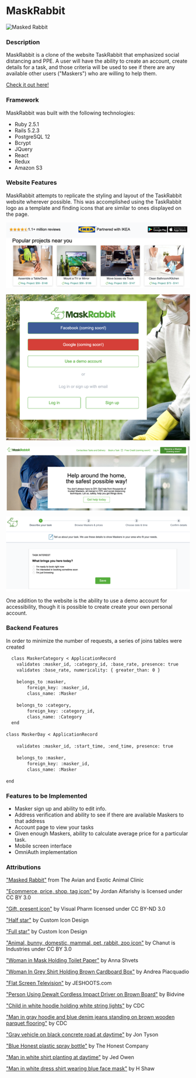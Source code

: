 # MaskRabbit


![Masked Rabbit](https://images.squarespace-cdn.com/content/v1/5c8fbfe87d0c914f25ad6fa4/1584113952445-ZB8MYADTXJGGIYRXMPUB/ke17ZwdGBToddI8pDm48kLkXF2pIyv_F2eUT9F60jBl7gQa3H78H3Y0txjaiv_0fDoOvxcdMmMKkDsyUqMSsMWxHk725yiiHCCLfrh8O1z4YTzHvnKhyp6Da-NYroOW3ZGjoBKy3azqku80C789l0iyqMbMesKd95J-X4EagrgU9L3Sa3U8cogeb0tjXbfawd0urKshkc5MgdBeJmALQKw/Rabbit+with+mask.jpg?format=1500w)

### Description

MaskRabbit is a clone of the website TaskRabbit that emphasized social distancing and PPE. 
A user will have the ability to create an account, create details for a task, 
and those criteria will be used to see if there are any available other users 
("Maskers") who are willing to help them.

[Check it out here!](https://maskrabbit.herokuapp.com/)

### Framework

MaskRabbit was built with the following technologies:
- Ruby 2.5.1
- Rails 5.2.3
- PostgreSQL 12
- Bcrypt
- JQuery
- React
- Redux
- Amazon S3

### Website Features

MaskRabbit attempts to replicate the styling and layout of the TaskRabbit website 
wherever possible. This was accomplished using the TaskRabbit logo as a template 
and finding icons that are similar to ones displayed on the page.

![MaskRabbit categories example](app/assets/images/screenshot_categories.png "MaskRabbit categories example")

![MaskRabbit login example](app/assets/images/screenshot_login.png "MaskRabbit login example")

![MaskRabbit splash example](app/assets/images/screenshot_splash.png "MaskRabbit splash example")

![MaskRabbit task creation example](app/assets/images/screenshot_task_creation.png "MaskRabbit task creation example")

One addition to the website is the ability to use a demo account for accessibility, though it is possible to create create your own personal account. <br>

### Backend Features

In order to minimize the number of requests, a series of joins tables were created
```
  class MaskerCategory < ApplicationRecord
    validates :masker_id, :category_id, :base_rate, presence: true
    validates :base_rate, numericality: { greater_than: 0 }

    belongs_to :masker,
        foreign_key: :masker_id,
        class_name: :Masker

    belongs_to :category,
        foreign_key: :category_id,
        class_name: :Category
  end

class MaskerDay < ApplicationRecord

    validates :masker_id, :start_time, :end_time, presence: true

    belongs_to :masker,
        foreign_key: :masker_id,
        class_name: :Masker

end
```

### Features to be Implemented
- Masker sign up and ability to edit info.
- Address verification and ability to see if there are available Maskers to that address
- Account page to view your tasks
- Given enough Maskers, ability to calculate average price for a particular task.
- Mobile screen interface
- OmniAuth implementation

### Attributions

["Masked Rabbit"](https://images.squarespace-cdn.com/content/v1/5c8fbfe87d0c914f25ad6fa4/1584113952445-ZB8MYADTXJGGIYRXMPUB/ke17ZwdGBToddI8pDm48kLkXF2pIyv_F2eUT9F60jBl7gQa3H78H3Y0txjaiv_0fDoOvxcdMmMKkDsyUqMSsMWxHk725yiiHCCLfrh8O1z4YTzHvnKhyp6Da-NYroOW3ZGjoBKy3azqku80C789l0iyqMbMesKd95J-X4EagrgU9L3Sa3U8cogeb0tjXbfawd0urKshkc5MgdBeJmALQKw/Rabbit+with+mask.jpg?format=1500w) from The Avian and Exotic Animal Clinic

["Ecommerce, price, shop, tag icon"](https://www.iconfinder.com/icons/4177555/ecommerce_price_shop_tag_icon) by Jordan Alfarishy is licensed under CC BY 3.0

["Gift, present icon"](https://www.iconfinder.com/icons/172472/gift_present_icon) by Visual Pharm licensed under CC BY-ND 3.0

["Half star"](https://www.iconfinder.com/icons/49625/half_rating_star_icon) by Custom Icon Design

["Full star"](https://www.iconfinder.com/icons/49624/bookmark_favorite_full_rating_star_icon) by Custom Icon Design

["Animal, bunny, domestic, mammal, pet, rabbit, zoo icon"](https://www.iconfinder.com/icons/3406425/animal_bunny_domestic_mammal_pet_rabbit_zoo_icon) by Chanut is Industries under CC BY 3.0

["Woman in Mask Holding Toilet Paper"](https://www.pexels.com/photo/woman-in-mask-holding-toilet-paper-3962337/) by Anna Shvets

["Woman In Grey Shirt Holding Brown Cardboard Box"](https://www.pexels.com/photo/woman-in-grey-shirt-holding-brown-cardboard-box-761999/) by Andrea Piacquadio

["Flat Screen Television"](https://www.pexels.com/photo/flat-screen-television-1201996/) by JESHOOTS.com

["Person Using Dewalt Cordless Impact Driver on Brown Board"](https://www.pexels.com/photo/person-using-dewalt-cordless-impact-driver-on-brown-board-1249611/)
 by Bidvine

 ["Child in white hoodie holding white string lights"](https://unsplash.com/photos/YP3H19jkOwk) by CDC

 ["Man in gray hoodie and blue denim jeans standing on brown wooden parquet flooring"](https://unsplash.com/photos/jjrXvzbqC5E) by CDC

 ["Gray vehicle on black concrete road at daytime"](https://unsplash.com/photos/E7JP5mFbvBY) by Jon Tyson

 ["Blue Honest plastic spray bottle"](https://unsplash.com/photos/Ua9AK-pZ5cw) by The Honest Company

["Man in white shirt planting at daytime"](https://unsplash.com/photos/1JgUGDdcWnM) by Jed Owen

["Man in white dress shirt wearing blue face mask"](https://unsplash.com/photos/UhOIDLhhIcI) by H Shaw

